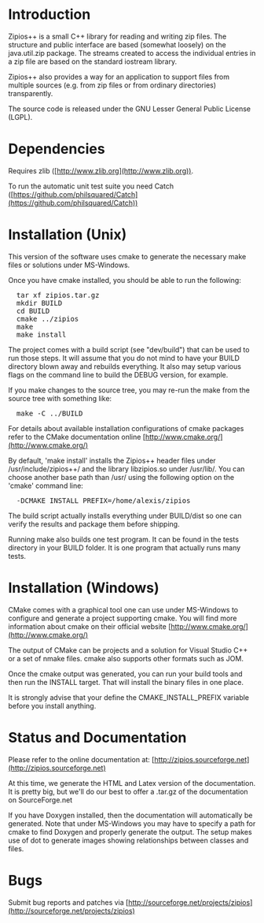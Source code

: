 # Introduction

Zipios++ is a small C++ library for reading and writing zip files. The structure
and public interface are based (somewhat loosely) on the java.util.zip
package. The streams created to access the individual entries in a zip file are
based on the standard iostream library.

Zipios++ also provides a way for an application to support files from multiple
sources (e.g. from zip files or from ordinary directories) transparently.

The source code is released under the GNU Lesser General Public License (LGPL).


# Dependencies

Requires zlib ([http://www.zlib.org](http://www.zlib.org)).

To run the automatic unit test suite you need Catch
([https://github.com/philsquared/Catch](https://github.com/philsquared/Catch))


# Installation (Unix)

This version of the software uses cmake to generate the necessary make files or
solutions under MS-Windows.

Once you have cmake installed, you should be able to run the following:

<pre>
  tar xf zipios.tar.gz
  mkdir BUILD
  cd BUILD
  cmake ../zipios
  make
  make install
</pre>

The project comes with a build script (see "dev/build") that can be used to run
those steps. It will assume that you do not mind to have your BUILD directory
blown away and rebuilds everything. It also may setup various flags on the
command line to build the DEBUG version, for example.

If you make changes to the source tree, you may re-run the make from the source
tree with something like:

<pre>
  make -C ../BUILD
</pre>

For details about available installation configurations of cmake packages refer
to the CMake documentation online [http://www.cmake.org/](http://www.cmake.org/)

By default, 'make install' installs the Zipios++ header files under
/usr/include/zipios++/ and the library libzipios.so under /usr/lib/. You can
choose another base path than /usr/ using the following option on the 'cmake'
command line:

<pre>
  -DCMAKE_INSTALL_PREFIX=/home/alexis/zipios
</pre>

The build script actually installs everything under BUILD/dist so one can verify
the results and package them before shipping.

Running make also builds one test program. It can be found in the tests
directory in your BUILD folder. It is one program that actually runs many tests.


# Installation (Windows)

CMake comes with a graphical tool one can use under MS-Windows to configure and
generate a project supporting cmake. You will find more information about cmake
on their official website [http://www.cmake.org/](http://www.cmake.org/)

The output of CMake can be projects and a solution for Visual Studio C++ or a
set of nmake files. cmake also supports other formats such as JOM.

Once the cmake output was generated, you can run your build tools and then run
the INSTALL target. That will install the binary files in one place.

It is strongly advise that your define the CMAKE_INSTALL_PREFIX variable before
you install anything.


# Status and Documentation

Please refer to the online documentation at:
[http://zipios.sourceforge.net](http://zipios.sourceforge.net)

At this time, we generate the HTML and Latex version of the documentation.  It
is pretty big, but we'll do our best to offer a .tar.gz of the documentation on
SourceForge.net

If you have Doxygen installed, then the documentation will automatically be
generated. Note that under MS-Windows you may have to specify a path for cmake
to find Doxygen and properly generate the output. The setup makes use of dot to
generate images showing relationships between classes and files.


# Bugs

Submit bug reports and patches via
[http://sourceforge.net/projects/zipios](http://sourceforge.net/projects/zipios)
